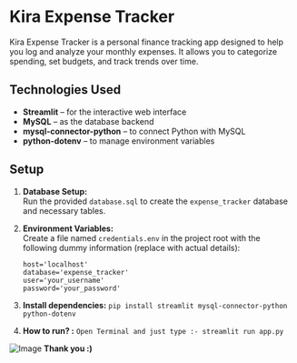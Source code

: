 # Kira Expense Tracker

Kira Expense Tracker is a personal finance tracking app designed to help you log and analyze your monthly expenses. It allows you to categorize spending, set budgets, and track trends over time.

## Technologies Used
- **Streamlit** – for the interactive web interface  
- **MySQL** – as the database backend  
- **mysql-connector-python** – to connect Python with MySQL  
- **python-dotenv** – to manage environment variables  

## Setup

1. **Database Setup:**  
   Run the provided `database.sql` to create the `expense_tracker` database and necessary tables.

2. **Environment Variables:**  
   Create a file named `credentials.env` in the project root with the following dummy information (replace with actual details):  
   ```env
   host='localhost'
   database='expense_tracker'
   user='your_username'
   password='your_password'
3. **Install dependencies:**
``` pip install streamlit mysql-connector-python python-dotenv ```

4. **How to run? :**
``` Open Terminal and just type :- streamlit run app.py ```

![Image](https://github.com/user-attachments/assets/e56c4c99-b8b4-4d6f-a05f-09244ec27620)
**Thank you :)**
